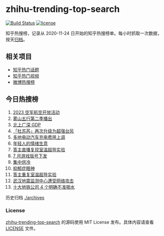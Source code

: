 # zhihu-trending-top-search

[![Build Status](https://github.com/justjavac/zhihu-trending-top-search/workflows/ci/badge.svg?branch=main)](https://github.com/justjavac/zhihu-trending-top-search/actions)
[![license](https://img.shields.io/github/license/justjavac/zhihu-trending-top-search)](https://github.com/justjavac/zhihu-trending-top-search/blob/main/LICENSE)

知乎热搜榜，记录从 2020-11-24 日开始的知乎热搜榜单。每小时抓取一次数据，按天[归档](./archives)。

## 相关项目

- [知乎热门话题](https://github.com/justjavac/zhihu-trending-hot-questions)
- [知乎热门视频](https://github.com/justjavac/zhihu-trending-hot-video)
- [微博热搜榜](https://github.com/justjavac/weibo-trending-hot-search)

## 今日热搜榜

<!-- BEGIN -->
<!-- 最后更新时间 Thu Jul 27 2023 21:10:07 GMT+0800 (China Standard Time) -->

1. [2023 空军航空开放活动](https://www.zhihu.com/search?q=2023%20%E7%A9%BA%E5%86%9B%E8%88%AA%E7%A9%BA%E5%BC%80%E6%94%BE%E6%B4%BB%E5%8A%A8)
1. [雾山五行第二季播出](https://www.zhihu.com/search?q=%E9%9B%BE%E5%B1%B1%E4%BA%94%E8%A1%8C%E7%AC%AC%E4%BA%8C%E5%AD%A3%E6%92%AD%E5%87%BA)
1. [北上广深 GDP](https://www.zhihu.com/search?q=%E5%8C%97%E4%B8%8A%E5%B9%BF%E6%B7%B1%20GDP)
1. [「杜苏芮」再次升级为超强台风](https://www.zhihu.com/search?q=%E3%80%8C%E6%9D%9C%E8%8B%8F%E8%8A%AE%E3%80%8D%E5%86%8D%E6%AC%A1%E5%8D%87%E7%BA%A7%E4%B8%BA%E8%B6%85%E5%BC%BA%E5%8F%B0%E9%A3%8E)
1. [多地电动汽车充电费用上调](https://www.zhihu.com/search?q=%E5%A4%9A%E5%9C%B0%E7%94%B5%E5%8A%A8%E6%B1%BD%E8%BD%A6%E5%85%85%E7%94%B5%E8%B4%B9%E7%94%A8%E4%B8%8A%E8%B0%83)
1. [年轻人的情绪生意](https://www.zhihu.com/search?q=%E5%B9%B4%E8%BD%BB%E4%BA%BA%E7%9A%84%E6%83%85%E7%BB%AA%E7%94%9F%E6%84%8F)
1. [答主直播复现室温超导实验](https://www.zhihu.com/search?q=%E7%AD%94%E4%B8%BB%E7%9B%B4%E6%92%AD%E5%A4%8D%E7%8E%B0%E5%AE%A4%E6%B8%A9%E8%B6%85%E5%AF%BC%E5%AE%9E%E9%AA%8C)
1. [7 月游戏版号下发](https://www.zhihu.com/search?q=7%20%E6%9C%88%E6%B8%B8%E6%88%8F%E7%89%88%E5%8F%B7%E4%B8%8B%E5%8F%91)
1. [集中供冷](https://www.zhihu.com/search?q=%E9%9B%86%E4%B8%AD%E4%BE%9B%E5%86%B7)
1. [抑郁症眼神](https://www.zhihu.com/search?q=%E6%8A%91%E9%83%81%E7%97%87%E7%9C%BC%E7%A5%9E)
1. [答主重复室温超导实验](https://www.zhihu.com/search?q=%E7%AD%94%E4%B8%BB%E9%87%8D%E5%A4%8D%E5%AE%A4%E6%B8%A9%E8%B6%85%E5%AF%BC%E5%AE%9E%E9%AA%8C)
1. [武汉地震监测中心遭受网络攻击](https://www.zhihu.com/search?q=%E6%AD%A6%E6%B1%89%E5%9C%B0%E9%9C%87%E7%9B%91%E6%B5%8B%E4%B8%AD%E5%BF%83%E9%81%AD%E5%8F%97%E7%BD%91%E7%BB%9C%E6%94%BB%E5%87%BB)
1. [十大地铁公司 4 个明确不准喝水](https://www.zhihu.com/search?q=%E5%8D%81%E5%A4%A7%E5%9C%B0%E9%93%81%E5%85%AC%E5%8F%B8%204%20%E4%B8%AA%E6%98%8E%E7%A1%AE%E4%B8%8D%E5%87%86%E5%96%9D%E6%B0%B4)

<!-- END -->

历史归档 [./archives](./archives)

### License

[zhihu-trending-top-search](https://github.com/justjavac/zhihu-trending-top-search) 的源码使用 MIT License
发布。具体内容请查看 [LICENSE](./LICENSE) 文件。
